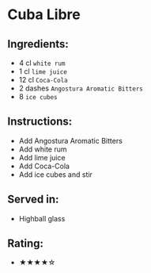 # Cuba Libre

## Ingredients:
- 4 cl `white rum`
- 1 cl `lime juice`
- 12 cl `Coca-Cola`
- 2 dashes `Angostura Aromatic Bitters`
- 8 `ice cubes`

## Instructions:
- Add Angostura Aromatic Bitters
- Add white rum
- Add lime juice
- Add Coca-Cola
- Add ice cubes and stir

## Served in:
- Highball glass

## Rating:
- ★★★★☆